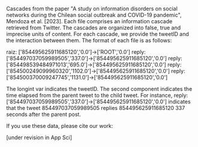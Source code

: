 Cascades from the paper "A study on information disorders on social networks during the Chilean social outbreak and COVID-19 pandemic", Mendoza et al. [2023].
Each file comprises an information cascade retrieved from Twitter. The cascades are organized into false, true and imprecise units of content. For each cascade, 
we provide the tweetID and the interaction between them. The format of each file is as follows:

raiz: ['854495625911685120','0.0']->['ROOT','0.0']
reply: ['854497037059989505','337.0']->['854495625911685120','0.0']
reply: ['854498539484971013','695.0']->['854495625911685120','0.0']
reply: ['854500249099960320','1102.0']->['854495625911685120','0.0']
reply: ['854500370009247745','1131.0']->['854495625911685120','0.0']

The longint var indicates the tweetID. The second component indicates the time elapsed from the parent tweet to the child tweet. 
For instance, reply: ['854497037059989505','337.0']->['854495625911685120','0.0'] indicates that the tweet 854497037059989505 replies 
854495625911685120 337 seconds after the parent post.

If you use these data, please cite our work:

[under revision in App Sci]
